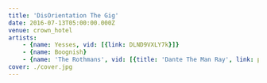 ```yaml
---
title: 'DisOrientation The Gig'
date: 2016-07-13T05:00:00.000Z
venue: crown_hotel
artists:
    - {name: Yesses, vid: [{link: DLND9VXLY7k}]}
    - {name: Boognish}
    - {name: 'The Rothmans', vid: [{title: 'Dante The Man Ray', link: p-PAGmmsfEA}, {title: 'Phaser Days', link: ldxHhZbyip0}]}
cover: ./cover.jpg
---
```

